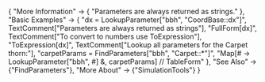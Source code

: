 {
  "More Information" -> {
    "Parameters are always returned as strings."
  },
  "Basic Examples" -> {
    "dx = LookupParameter[\"bbh\", \"CoordBase::dx\"]",
    TextComment["Parameters are always returned as strings"],
    "FullForm[dx]",
    TextComment["To convert to numbers use ToExpression"],
    "ToExpression[dx]",
    TextComment["Lookup all parameters for the Carpet thorn:"],
    "carpetParams = FindParameters[\"bbh\", \"Carpet::*\"]",
    "Map[# -> LookupParameter[\"bbh\", #] &, carpetParams] // TableForm"
   },
  "See Also" -> {"FindParameters"},
  "More About" -> {"SimulationTools"}
}
